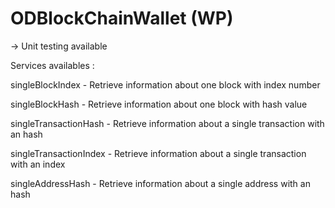 ODBlockChainWallet (WP)
==================

-> Unit testing available

Services availables :

singleBlockIndex - Retrieve information about one block with index number

singleBlockHash - Retrieve information about one block with hash value

singleTransactionHash - Retrieve information about a single transaction with an hash

singleTransactionIndex - Retrieve information about a single transaction with an index

singleAddressHash - Retrieve information about a single address with an hash


